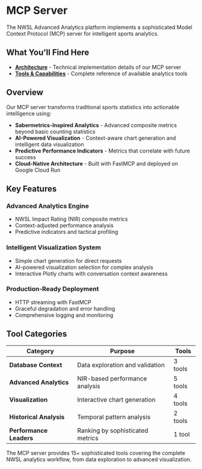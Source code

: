 # MCP Server

The NWSL Advanced Analytics platform implements a sophisticated Model Context Protocol (MCP) server for intelligent sports analytics.

## What You'll Find Here

- **[Architecture](architecture.md)** - Technical implementation details of our MCP server
- **[Tools & Capabilities](tools.md)** - Complete reference of available analytics tools

## Overview

Our MCP server transforms traditional sports statistics into actionable intelligence using:

- **Sabermetrics-Inspired Analytics** - Advanced composite metrics beyond basic counting statistics
- **AI-Powered Visualization** - Context-aware chart generation and intelligent data visualization  
- **Predictive Performance Indicators** - Metrics that correlate with future success
- **Cloud-Native Architecture** - Built with FastMCP and deployed on Google Cloud Run

## Key Features

### Advanced Analytics Engine
- NWSL Impact Rating (NIR) composite metrics
- Context-adjusted performance analysis
- Predictive indicators and tactical profiling

### Intelligent Visualization System  
- Simple chart generation for direct requests
- AI-powered visualization selection for complex analysis
- Interactive Plotly charts with conversation context awareness

### Production-Ready Deployment
- HTTP streaming with FastMCP
- Graceful degradation and error handling
- Comprehensive logging and monitoring

## Tool Categories

| Category | Purpose | Tools |
|----------|---------|-------|
| **Database Context** | Data exploration and validation | 3 tools |
| **Advanced Analytics** | NIR-based performance analysis | 5 tools |
| **Visualization** | Interactive chart generation | 4 tools |
| **Historical Analysis** | Temporal pattern analysis | 2 tools |
| **Performance Leaders** | Ranking by sophisticated metrics | 1 tool |

The MCP server provides 15+ sophisticated tools covering the complete NWSL analytics workflow, from data exploration to advanced visualization.